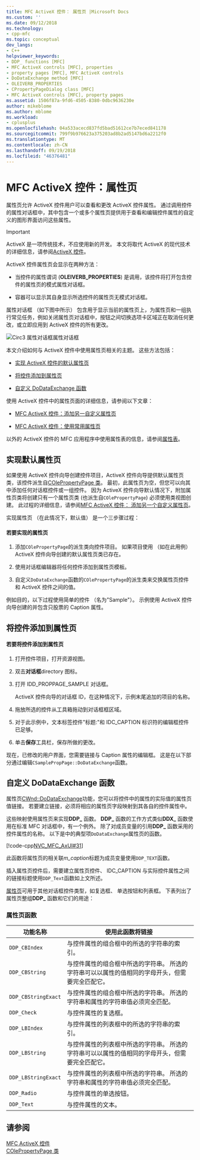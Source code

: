 ```yaml
---
title: MFC ActiveX 控件： 属性页 |Microsoft Docs
ms.custom: ''
ms.date: 09/12/2018
ms.technology:
- cpp-mfc
ms.topic: conceptual
dev_langs:
- C++
helpviewer_keywords:
- DDP_ functions [MFC]
- MFC ActiveX controls [MFC], properties
- property pages [MFC], MFC ActiveX controls
- DoDataExchange method [MFC]
- OLEIVERB_PROPERTIES
- CPropertyPageDialog class [MFC]
- MFC ActiveX controls [MFC], property pages
ms.assetid: 1506f87a-9fd6-4505-8380-0dbc9636230e
author: mikeblome
ms.author: mblome
ms.workload:
- cplusplus
ms.openlocfilehash: 04a533acecd837fd5bad51612ce7b7eced841178
ms.sourcegitcommit: 799f9b976623a375203ad8b2ad5147bd6a2212f0
ms.translationtype: MT
ms.contentlocale: zh-CN
ms.lasthandoff: 09/19/2018
ms.locfileid: "46376481"
---
```

# <a name="mfc-activex-controls-property-pages"></a>MFC ActiveX 控件：属性页

属性页允许 ActiveX 控件用户可以查看和更改 ActiveX 控件属性。 通过调用控件的属性对话框中，其中包含一个或多个属性页提供用于查看和编辑控件属性的自定义的图形界面访问这些属性。

>[!IMPORTANT]
> ActiveX 是一项传统技术，不应使用新的开发。 本文将取代 ActiveX 的现代技术的详细信息，请参阅[ActiveX 控件](activex-controls.md)。

ActiveX 控件属性页会显示在两种方法：

- 当控件的属性谓词 (**OLEIVERB_PROPERTIES**) 是调用，该控件将打开包含控件的属性页的模式属性对话框。

- 容器可以显示其自身显示所选控件的属性页无模式对话框。

属性对话框 （如下图中所示） 包含用于显示当前的属性页上，为属性页和一组执行常见任务，例如关闭属性页对话框中，按钮之间切换选项卡区域正在取消任何更改，或立即应用到 ActiveX 控件的所有更改。

![Circ3 属性对话框](../mfc/media/vc373i1.gif "vc373i1")属性对话框

本文介绍如何与 ActiveX 控件中使用属性页相关的主题。 这些方法包括：

- [实现 ActiveX 控件的默认属性页](#_core_implementing_the_default_property_page)

- [将控件添加到属性页](#_core_adding_controls_to_a_property_page)

- [自定义 DoDataExchange 函数](#_core_customizing_the_dodataexchange_function)

使用 ActiveX 控件中的属性页面的详细信息，请参阅以下文章：

- [MFC ActiveX 控件：添加另一自定义属性页](../mfc/mfc-activex-controls-adding-another-custom-property-page.md)

- [MFC ActiveX 控件：使用常用属性页](../mfc/mfc-activex-controls-using-stock-property-pages.md)

以外的 ActiveX 控件的 MFC 应用程序中使用属性表的信息，请参阅[属性表](../mfc/property-sheets-mfc.md)。

##  <a name="_core_implementing_the_default_property_page"></a> 实现默认属性页

如果使用 ActiveX 控件向导创建控件项目，ActiveX 控件向导提供默认属性页类，该控件派生自[COlePropertyPage 类](../mfc/reference/colepropertypage-class.md)。 最初，此属性页为空，但您可以向其中添加任何对话框控件或一组控件。 因为 ActiveX 控件向导默认情况下，附加属性页类将创建只有一个属性页类 (也派生自`COlePropertyPage`) 必须使用类视图创建。 此过程的详细信息，请参阅[MFC ActiveX 控件： 添加另一个自定义属性页](../mfc/mfc-activex-controls-adding-another-custom-property-page.md)。

实现属性页 （在此情况下，默认值） 是一个三步骤过程：

#### <a name="to-implement-a-property-page"></a>若要实现的属性页

1. 添加`COlePropertyPage`的派生类向控件项目。 如果项目使用 （如在此用例） ActiveX 控件向导创建的默认属性页类已存在。

1. 使用对话框编辑器将任何控件添加到属性页模板。

1. 自定义`DoDataExchange`函数的`COlePropertyPage`的派生类来交换属性页控件和 ActiveX 控件之间的值。

例如目的，以下过程使用简单的控件 （名为"Sample"）。 示例使用 ActiveX 控件向导创建的并包含只股票的 Caption 属性。

##  <a name="_core_adding_controls_to_a_property_page"></a> 将控件添加到属性页

#### <a name="to-add-controls-to-a-property-page"></a>若要将控件添加到属性页

1. 打开控件项目，打开资源视图。

1. 双击**对话框**directory 图标。

1. 打开 IDD_PROPPAGE_SAMPLE 对话框。

     ActiveX 控件向导的对话框 ID，在这种情况下，示例末尾追加的项目的名称。

1. 拖放所选的控件从工具箱拖动到对话框框区域。

1. 对于此示例中，文本标签控件"标题:"和 IDC_CAPTION 标识符的编辑框控件已足够。

1. 单击**保存**工具栏，保存所做的更改。

现在，已修改的用户界面，您需要链接与 Caption 属性的编辑框。 这是在以下部分通过编辑`CSamplePropPage::DoDataExchange`函数。

##  <a name="_core_customizing_the_dodataexchange_function"></a> 自定义 DoDataExchange 函数

属性页[CWnd::DoDataExchange](../mfc/reference/cwnd-class.md#dodataexchange)功能，您可以将控件中的属性的实际值的属性页值链接。 若要建立链接，必须将相应的属性页字段映射到其各自的控件属性中。

这些映射使用属性页来实现**DDP_** 函数。 **DDP_** 函数的工作方式类似**DDX_** 函数使用在标准 MFC 对话框中，有一个例外。 除了对成员变量的引用**DDP_** 函数采用的控件属性的名称。 以下是中的典型项`DoDataExchange`属性页的函数。

[!code-cpp[NVC_MFC_AxUI#31](../mfc/codesnippet/cpp/mfc-activex-controls-property-pages_1.cpp)]

此函数将属性页的相关联*m_caption*标题为成员变量使用`DDP_TEXT`函数。

插入属性页控件后，需要建立属性页控件、 IDC_CAPTION 与实际控件属性之间的链接标题使用`DDP_Text`函数如上文所述。

[属性页](../mfc/reference/property-pages-mfc.md)可用于其他对话框控件类型，如复选框、 单选按钮和列表框。 下表列出了属性页整组**DDP_** 函数和它们的用途：

### <a name="property-page-functions"></a>属性页函数

|功能名称|使用此函数将链接|
|-------------------|-------------------------------|
|`DDP_CBIndex`|与控件属性的组合框中的所选的字符串的索引。|
|`DDP_CBString`|与控件属性的组合框中所选的字符串。 所选的字符串可以以属性的值相同的字母开头，但需要完全匹配它。|
|`DDP_CBStringExact`|与控件属性的组合框中所选的字符串。 所选的字符串和属性的字符串值必须完全匹配。|
|`DDP_Check`|与控件属性的复选框。|
|`DDP_LBIndex`|与控件属性的列表框中的所选的字符串的索引。|
|`DDP_LBString`|与控件属性的列表框中所选的字符串。 所选的字符串可以以属性的值相同的字母开头，但需要完全匹配它。|
|`DDP_LBStringExact`|与控件属性的列表框中所选的字符串。 所选的字符串和属性的字符串值必须完全匹配。|
|`DDP_Radio`|与控件属性的单选按钮。|
|`DDP_Text`|与控件属性的文本。|

## <a name="see-also"></a>请参阅

[MFC ActiveX 控件](../mfc/mfc-activex-controls.md)<br/>
[COlePropertyPage 类](../mfc/reference/colepropertypage-class.md)

